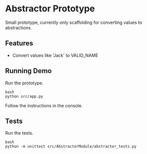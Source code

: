 # Abstractor Prototype
Small prototype, currently only scaffolding for converting values to abstractions.

## Features
* Convert values like 'Jack' to VALID_NAME

## Running Demo
Run the prototype.
```
bash
python src/app.py
``` 
Follow the instructions in the console.

## Tests
Run the tests.
```
bash
python -m unittest src/AbstractorModule/abstractor_tests.py
```
